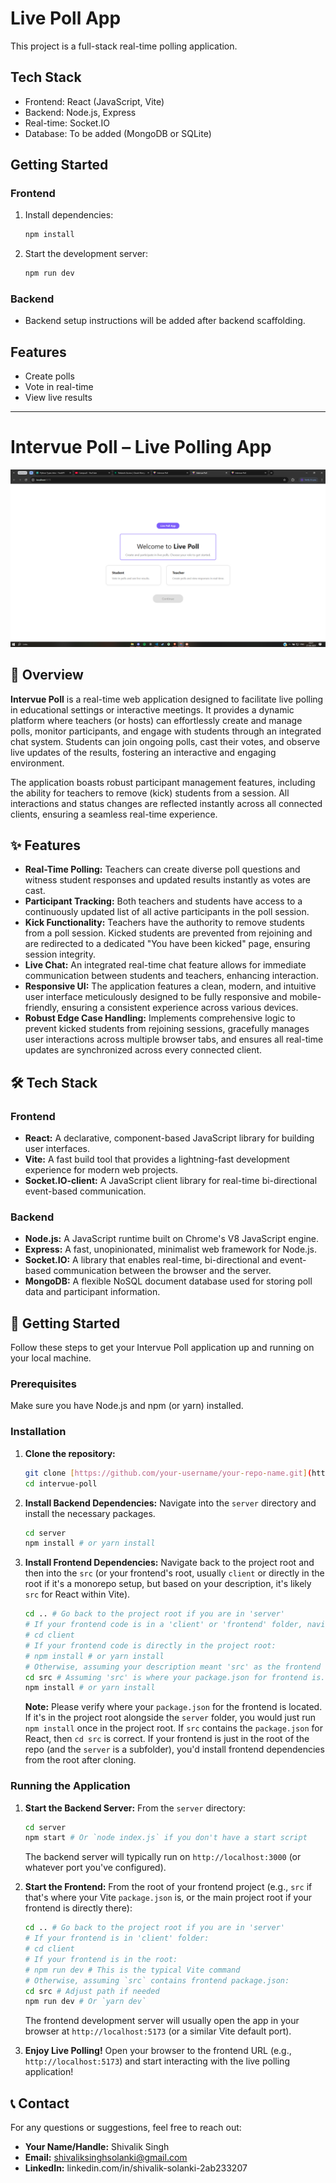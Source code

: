# Live Poll App

This project is a full-stack real-time polling application.

## Tech Stack

- Frontend: React (JavaScript, Vite)
- Backend: Node.js, Express
- Real-time: Socket.IO
- Database: To be added (MongoDB or SQLite)

## Getting Started

### Frontend

1. Install dependencies:
   ```sh
   npm install
   ```
2. Start the development server:
   ```sh
   npm run dev
   ```

### Backend

- Backend setup instructions will be added after backend scaffolding.

## Features

- Create polls
- Vote in real-time
- View live results

---

# Intervue Poll – Live Polling App

![Intervue Poll Screenshot 1](https://github.com/XZNON/Intervue-Poll/blob/main/Screenshot%20(650).png)

## 🚀 Overview

**Intervue Poll** is a real-time web application designed to facilitate live polling in educational settings or interactive meetings. It provides a dynamic platform where teachers (or hosts) can effortlessly create and manage polls, monitor participants, and engage with students through an integrated chat system. Students can join ongoing polls, cast their votes, and observe live updates of the results, fostering an interactive and engaging environment.

The application boasts robust participant management features, including the ability for teachers to remove (kick) students from a session. All interactions and status changes are reflected instantly across all connected clients, ensuring a seamless real-time experience.

## ✨ Features

- **Real-Time Polling:** Teachers can create diverse poll questions and witness student responses and updated results instantly as votes are cast.
- **Participant Tracking:** Both teachers and students have access to a continuously updated list of all active participants in the poll session.
- **Kick Functionality:** Teachers have the authority to remove students from a poll session. Kicked students are prevented from rejoining and are redirected to a dedicated "You have been kicked" page, ensuring session integrity.
- **Live Chat:** An integrated real-time chat feature allows for immediate communication between students and teachers, enhancing interaction.
- **Responsive UI:** The application features a clean, modern, and intuitive user interface meticulously designed to be fully responsive and mobile-friendly, ensuring a consistent experience across various devices.
- **Robust Edge Case Handling:** Implements comprehensive logic to prevent kicked students from rejoining sessions, gracefully manages user interactions across multiple browser tabs, and ensures all real-time updates are synchronized across every connected client.

## 🛠️ Tech Stack

### Frontend

- **React:** A declarative, component-based JavaScript library for building user interfaces.
- **Vite:** A fast build tool that provides a lightning-fast development experience for modern web projects.
- **Socket.IO-client:** A JavaScript client library for real-time bi-directional event-based communication.

### Backend

- **Node.js:** A JavaScript runtime built on Chrome's V8 JavaScript engine.
- **Express:** A fast, unopinionated, minimalist web framework for Node.js.
- **Socket.IO:** A library that enables real-time, bi-directional and event-based communication between the browser and the server.
- **MongoDB:** A flexible NoSQL document database used for storing poll data and participant information.

## 🚀 Getting Started

Follow these steps to get your Intervue Poll application up and running on your local machine.

### Prerequisites

Make sure you have Node.js and npm (or yarn) installed.

### Installation

1.  **Clone the repository:**

    ```bash
    git clone [https://github.com/your-username/your-repo-name.git](https://github.com/XZNON/Intervue-Poll.git)
    cd intervue-poll
    ```

2.  **Install Backend Dependencies:**
    Navigate into the `server` directory and install the necessary packages.

    ```bash
    cd server
    npm install # or yarn install
    ```

3.  **Install Frontend Dependencies:**
    Navigate back to the project root and then into the `src` (or your frontend's root, usually `client` or directly in the root if it's a monorepo setup, but based on your description, it's likely `src` for React within Vite).
    ```bash
    cd .. # Go back to the project root if you are in 'server'
    # If your frontend code is in a 'client' or 'frontend' folder, navigate there:
    # cd client
    # If your frontend code is directly in the project root:
    # npm install # or yarn install
    # Otherwise, assuming your description meant 'src' as the frontend root:
    cd src # Assuming 'src' is where your package.json for frontend is. If not, adjust path.
    npm install # or yarn install
    ```
    **Note:** Please verify where your `package.json` for the frontend is located. If it's in the project root alongside the `server` folder, you would just run `npm install` once in the project root. If `src` contains the `package.json` for React, then `cd src` is correct. If your frontend is just in the root of the repo (and the `server` is a subfolder), you'd install frontend dependencies from the root after cloning.

### Running the Application

1.  **Start the Backend Server:**
    From the `server` directory:

    ```bash
    cd server
    npm start # Or `node index.js` if you don't have a start script
    ```

    The backend server will typically run on `http://localhost:3000` (or whatever port you've configured).

2.  **Start the Frontend:**
    From the root of your frontend project (e.g., `src` if that's where your Vite `package.json` is, or the main project root if your frontend is directly there):

    ```bash
    cd .. # Go back to the project root if you are in 'server'
    # If your frontend is in 'client' folder:
    # cd client
    # If your frontend is in the root:
    # npm run dev # This is the typical Vite command
    # Otherwise, assuming `src` contains frontend package.json:
    cd src # Adjust path if needed
    npm run dev # Or `yarn dev`
    ```

    The frontend development server will usually open the app in your browser at `http://localhost:5173` (or a similar Vite default port).

3.  **Enjoy Live Polling!**
    Open your browser to the frontend URL (e.g., `http://localhost:5173`) and start interacting with the live polling application!

## 📞 Contact

For any questions or suggestions, feel free to reach out:

- **Your Name/Handle:** Shivalik Singh
- **Email:** shivaliksinghsolanki@gmail.com
- **LinkedIn:** linkedin.com/in/shivalik-solanki-2ab233207
